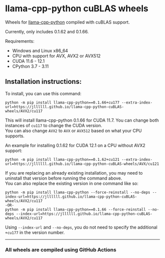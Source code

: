 # llama-cpp-python cuBLAS wheels
Wheels for [llama-cpp-python](https://github.com/abetlen/llama-cpp-python) compiled with cuBLAS support.

Currently, only includes 0.1.62 and 0.1.66.

Requirements:
- Windows and Linux x86_64
- CPU with support for AVX, AVX2 or AVX512
- CUDA 11.6 - 12.1
- CPython 3.7 - 3.11

Installation instructions:
---
To install, you can use this command:
```
python -m pip install llama-cpp-python==0.1.66+cu177 --extra-index-url=https://jllllll.github.io/llama-cpp-python-cuBLAS-wheels/AVX2/cu117
```
This will install llama-cpp-python 0.1.66 for CUDA 11.7. You can change both instances of `cu117` to change the CUDA version.  
You can also change `AVX2` to `AVX` or `AVX512` based on what your CPU supports.

An example for installing 0.1.62 for CUDA 12.1 on a CPU without AVX2 support:
```
python -m pip install llama-cpp-python==0.1.62+cu121 --extra-index-url=https://jllllll.github.io/llama-cpp-python-cuBLAS-wheels/AVX/cu121
```

If you are replacing an already existing installation, you may need to uninstall that version before running the command above.  
You can also replace the existing version in one command like so:
```
python -m pip install llama-cpp-python --force-reinstall --no-deps --index-url=https://jllllll.github.io/llama-cpp-python-cuBLAS-wheels/AVX2/cu117
-OR-
python -m pip install llama-cpp-python==0.1.66 --force-reinstall --no-deps --index-url=https://jllllll.github.io/llama-cpp-python-cuBLAS-wheels/AVX2/cu117
```
Using `--index-url` and `--no-deps`, you do not need to specify the additional `+cu177` in the version number.

---
### All wheels are compiled using GitHub Actions

